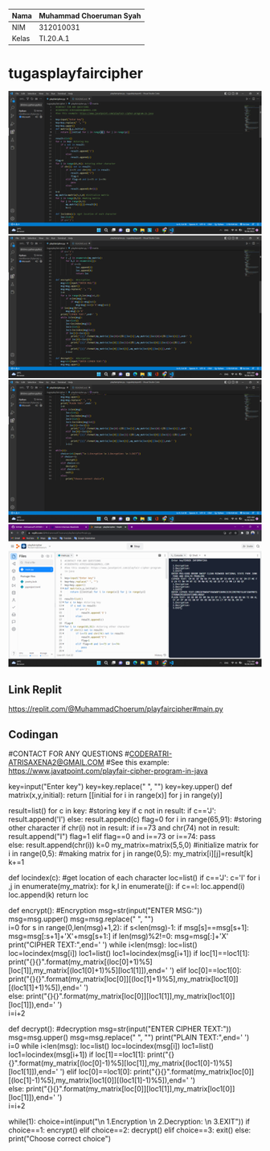  Nama      | Muhammad Choeruman Syah |
| ----------- | ----------- |
| NIM     | 312010031       |
| Kelas   | TI.20.A.1        |

# tugasplayfaircipher
![img1](/gambar/gambar1.png)
![img2](/gambar/gambar2.png)
![img3](/gambar/gambar3.png)
![img4](/gambar/gambar4.png)

## Link Replit
https://replit.com/@MuhammadChoerum/playfaircipher#main.py

## Codingan

#CONTACT FOR ANY QUESTIONS
#CODERATRI-ATRISAXENA2@GMAIL.COM
#See this example: https://www.javatpoint.com/playfair-cipher-program-in-java

key=input("Enter key")
key=key.replace(" ", "")
key=key.upper()
def matrix(x,y,initial):
    return [[initial for i in range(x)] for j in range(y)]
    
result=list()
for c in key: #storing key
    if c not in result:
        if c=='J':
            result.append('I')
        else:
            result.append(c)
flag=0
for i in range(65,91): #storing other character
    if chr(i) not in result:
        if i==73 and chr(74) not in result:
            result.append("I")
            flag=1
        elif flag==0 and i==73 or i==74:
            pass    
        else:
            result.append(chr(i))
k=0
my_matrix=matrix(5,5,0) #initialize matrix
for i in range(0,5): #making matrix
    for j in range(0,5):
        my_matrix[i][j]=result[k]
        k+=1

def locindex(c): #get location of each character
    loc=list()
    if c=='J':
        c='I'
    for i ,j in enumerate(my_matrix):
        for k,l in enumerate(j):
            if c==l:
                loc.append(i)
                loc.append(k)
                return loc
            
def encrypt():  #Encryption
    msg=str(input("ENTER MSG:"))
    msg=msg.upper()
    msg=msg.replace(" ", "")             
    i=0
    for s in range(0,len(msg)+1,2):
        if s<len(msg)-1:
            if msg[s]==msg[s+1]:
                msg=msg[:s+1]+'X'+msg[s+1:]
    if len(msg)%2!=0:
        msg=msg[:]+'X'
    print("CIPHER TEXT:",end=' ')
    while i<len(msg):
        loc=list()
        loc=locindex(msg[i])
        loc1=list()
        loc1=locindex(msg[i+1])
        if loc[1]==loc1[1]:
            print("{}{}".format(my_matrix[(loc[0]+1)%5][loc[1]],my_matrix[(loc1[0]+1)%5][loc1[1]]),end=' ')
        elif loc[0]==loc1[0]:
            print("{}{}".format(my_matrix[loc[0]][(loc[1]+1)%5],my_matrix[loc1[0]][(loc1[1]+1)%5]),end=' ')  
        else:
            print("{}{}".format(my_matrix[loc[0]][loc1[1]],my_matrix[loc1[0]][loc[1]]),end=' ')    
        i=i+2        
                 
def decrypt():  #decryption
    msg=str(input("ENTER CIPHER TEXT:"))
    msg=msg.upper()
    msg=msg.replace(" ", "")
    print("PLAIN TEXT:",end=' ')
    i=0
    while i<len(msg):
        loc=list()
        loc=locindex(msg[i])
        loc1=list()
        loc1=locindex(msg[i+1])
        if loc[1]==loc1[1]:
            print("{}{}".format(my_matrix[(loc[0]-1)%5][loc[1]],my_matrix[(loc1[0]-1)%5][loc1[1]]),end=' ')
        elif loc[0]==loc1[0]:
            print("{}{}".format(my_matrix[loc[0]][(loc[1]-1)%5],my_matrix[loc1[0]][(loc1[1]-1)%5]),end=' ')  
        else:
            print("{}{}".format(my_matrix[loc[0]][loc1[1]],my_matrix[loc1[0]][loc[1]]),end=' ')    
        i=i+2        

while(1):
    choice=int(input("\n 1.Encryption \n 2.Decryption: \n 3.EXIT"))
    if choice==1:
        encrypt()
    elif choice==2:
        decrypt()
    elif choice==3:
        exit()
    else:
        print("Choose correct choice")





